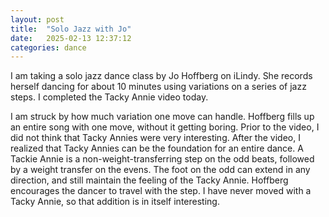 ```yaml
---
layout: post
title:  "Solo Jazz with Jo"
date:   2025-02-13 12:37:12
categories: dance
---
```


I am taking a solo jazz dance class by Jo Hoffberg on iLindy.  She records herself dancing for about 10 minutes using variations on a series of jazz steps.  I completed the Tacky Annie video today.  

I am struck by how much variation one move can handle. Hoffberg fills up an entire song with one move, without it getting boring.  Prior to the video, I did not think that Tacky Annies were very interesting.  After the video, I realized that Tacky Annies can be the foundation for an entire dance.  A Tackie Annie is a non-weight-transferring step on the odd beats, followed by a weight transfer on the evens. The foot on the odd can extend in any direction, and still maintain the feeling of the Tacky Annie.  Hoffberg encourages the dancer to travel with the step.  I have never moved with a Tacky Annie, so that addition is in itself interesting.